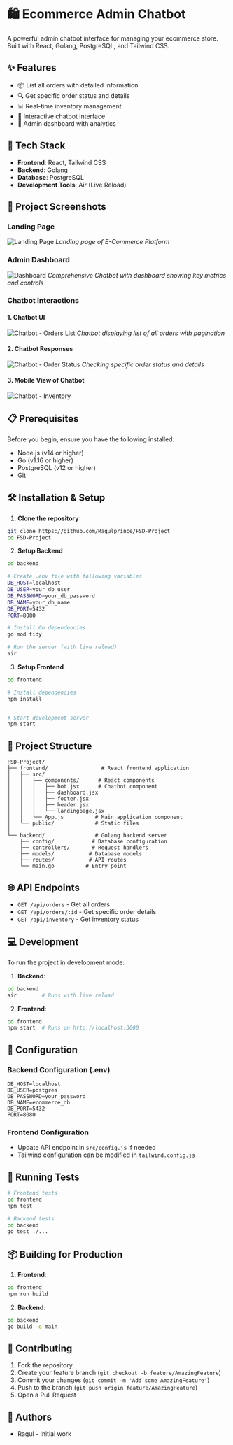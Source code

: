 # 🛍️ Ecommerce Admin Chatbot 

A powerful admin chatbot interface for managing your ecommerce store. Built with React, Golang, PostgreSQL, and Tailwind CSS.

## ✨ Features

- 📦 List all orders with detailed information
- 🔍 Get specific order status and details
- 📊 Real-time inventory management
- 💬 Interactive chatbot interface
- 🎯 Admin dashboard with analytics

## 🚀 Tech Stack

- **Frontend**: React, Tailwind CSS
- **Backend**: Golang
- **Database**: PostgreSQL
- **Development Tools**: Air (Live Reload)

## 📸 Project Screenshots

### Landing Page
![Landing Page](./frontend/public/screenshot/landingpage.png)
*Landing page of E-Commerce Platform*

### Admin Dashboard
![Dashboard](./frontend/public/screenshot/dashboard.png)
*Comprehensive Chatbot with dashboard showing key metrics and controls*

### Chatbot Interactions

#### 1. Chatbot UI 
![Chatbot - Orders List](./frontend/public/screenshot/chatbot1.png)
*Chatbot displaying list of all orders with pagination*

#### 2. Chatbot Responses
![Chatbot - Order Status](./frontend/public/screenshot/chatbot2.png)
*Checking specific order status and details*

#### 3. Mobile View of Chatbot
![Chatbot - Inventory](./frontend/public/screenshot/chatbot3.png)



## 📋 Prerequisites

Before you begin, ensure you have the following installed:
- Node.js (v14 or higher)
- Go (v1.16 or higher)
- PostgreSQL (v12 or higher)
- Git

## 🛠️ Installation & Setup

1. **Clone the repository**
```bash
git clone https://github.com/Ragulprince/FSD-Project
cd FSD-Project
```

2. **Setup Backend**
```bash
cd backend

# Create .env file with following variables
DB_HOST=localhost
DB_USER=your_db_user
DB_PASSWORD=your_db_password
DB_NAME=your_db_name
DB_PORT=5432
PORT=8080

# Install Go dependencies
go mod tidy

# Run the server (with live reload)
air
```

3. **Setup Frontend**
```bash
cd frontend

# Install dependencies
npm install


# Start development server
npm start
```

## 📁 Project Structure

```
FSD-Project/
├── frontend/                 # React frontend application
│   ├── src/
│   │   ├── components/      # React components
│   │   │   ├── bot.jsx      # Chatbot component
│   │   │   ├── dashboard.jsx
│   │   │   ├── footer.jsx
│   │   │   ├── header.jsx
│   │   │   └── landingpage.jsx
│   │   └── App.js          # Main application component
│   └── public/             # Static files
│
└── backend/                # Golang backend server
    ├── config/            # Database configuration
    ├── controllers/       # Request handlers
    ├── models/           # Database models
    ├── routes/           # API routes
    └── main.go          # Entry point
```

## 🌐 API Endpoints

- `GET /api/orders` - Get all orders
- `GET /api/orders/:id` - Get specific order details
- `GET /api/inventory` - Get inventory status

## 💻 Development

To run the project in development mode:

1. **Backend**: 
```bash
cd backend
air        # Runs with live reload
```

2. **Frontend**:
```bash
cd frontend
npm start  # Runs on http://localhost:3000
```

## 🔧 Configuration

### Backend Configuration (.env)
```
DB_HOST=localhost
DB_USER=postgres
DB_PASSWORD=your_password
DB_NAME=ecommerce_db
DB_PORT=5432
PORT=8080
```

### Frontend Configuration
- Update API endpoint in `src/config.js` if needed
- Tailwind configuration can be modified in `tailwind.config.js`

## 🚥 Running Tests

```bash
# Frontend tests
cd frontend
npm test

# Backend tests
cd backend
go test ./...
```

## 📦 Building for Production

1. **Frontend**:
```bash
cd frontend
npm run build
```

2. **Backend**:
```bash
cd backend
go build -o main
```

## 🤝 Contributing

1. Fork the repository
2. Create your feature branch (`git checkout -b feature/AmazingFeature`)
3. Commit your changes (`git commit -m 'Add some AmazingFeature'`)
4. Push to the branch (`git push origin feature/AmazingFeature`)
5. Open a Pull Request


## 👥 Authors

- Ragul - Initial work


